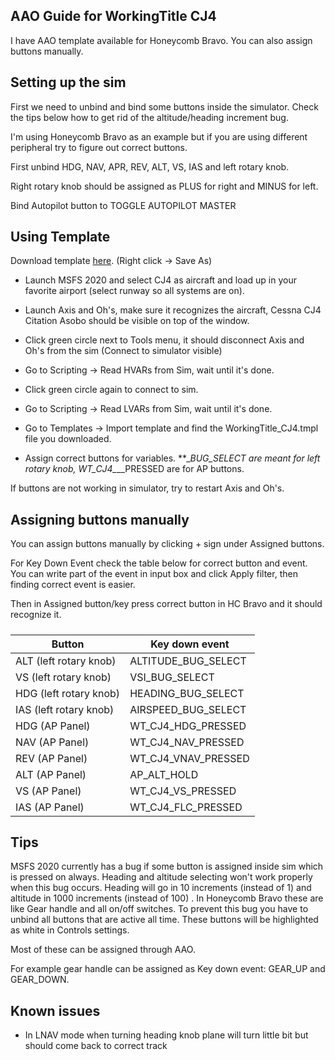 ## AAO Guide for WorkingTitle CJ4

I have AAO template available for Honeycomb Bravo. You can also assign buttons manually.



## Setting up the sim

First we need to unbind and bind some buttons inside the simulator. Check the tips below how to get rid of the altitude/heading increment bug.

I'm using Honeycomb Bravo as an example but if you are using different peripheral try to figure out correct buttons.

First unbind HDG, NAV, APR, REV, ALT, VS, IAS and left rotary knob.

Right rotary knob should be assigned as PLUS for right and MINUS for left.

Bind Autopilot button to TOGGLE AUTOPILOT MASTER



## Using Template

Download template [here](https://github.com/blindye/aao_guides/blob/main/wt_cj4/WorkingTitle_CJ4.tmpl). (Right click -> Save As)

- Launch MSFS 2020 and select CJ4 as aircraft and load up in your favorite airport (select runway so all systems are on).

- Launch Axis and Oh's, make sure it recognizes the aircraft, Cessna CJ4 Citation Asobo should be visible on top of the window.

- Click green circle next to Tools menu, it should disconnect Axis and Oh's from the sim (Connect to simulator visible)

- Go to Scripting -> Read HVARs from Sim, wait until it's done.

- Click green circle again to connect to sim.

- Go to Scripting -> Read LVARs from Sim, wait until it's done.

- Go to Templates -> Import template and find the WorkingTitle_CJ4.tmpl file you downloaded.

- Assign correct buttons for variables. **__BUG_SELECT are meant for left rotary knob, WT_CJ4_*_*__PRESSED are for AP buttons.


If buttons are not working in simulator, try to restart Axis and Oh's.



## Assigning buttons manually

You can assign buttons manually by clicking + sign under Assigned buttons. 

For Key Down Event check the table below for correct button and event. You can write part of the event in input box and click Apply filter, then finding correct event is easier.

Then in Assigned button/key press correct button in HC Bravo and it should recognize it.

##### 

| Button                 | Key down event      |
| ---------------------- | ------------------- |
| ALT (left rotary knob) | ALTITUDE_BUG_SELECT |
| VS (left rotary knob)  | VSI_BUG_SELECT      |
| HDG (left rotary knob) | HEADING_BUG_SELECT  |
| IAS (left rotary knob) | AIRSPEED_BUG_SELECT |
| HDG (AP Panel)         | WT_CJ4_HDG_PRESSED  |
| NAV (AP Panel)         | WT_CJ4_NAV_PRESSED  |
| REV (AP Panel)         | WT_CJ4_VNAV_PRESSED |
| ALT (AP Panel)         | AP_ALT_HOLD         |
| VS (AP Panel)          | WT_CJ4_VS_PRESSED   |
| IAS (AP Panel)         | WT_CJ4_FLC_PRESSED  |



## Tips

MSFS 2020 currently has a bug if some button is assigned inside sim which is pressed on always. Heading and altitude selecting won't work properly when this bug occurs. Heading will go in 10 increments (instead of 1) and altitude in 1000 increments (instead of 100) . In Honeycomb Bravo these are like Gear handle and all on/off switches. To prevent this bug you have to unbind all buttons that are active all time. These buttons will be highlighted as white in Controls settings. 

 Most of these can be assigned through AAO.

For example gear handle can be assigned as Key down event: GEAR_UP and GEAR_DOWN.



## Known issues

- In LNAV mode when turning heading knob plane will turn little bit but should come back to correct track


